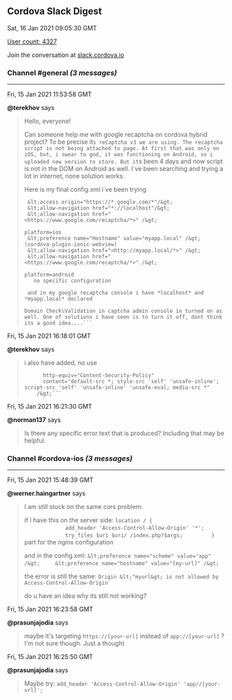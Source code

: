 ## Cordova Slack Digest
Sat, 16 Jan 2021 09:05:30 GMT

[User count: 4327](https://cordova.slack.com/)


Join the conversation at [slack.cordova.io](http://slack.cordova.io/)

### __Channel #general__ _(3 messages)_
---

Fri, 15 Jan 2021 11:53:58 GMT

__@terekhov__ says 
> Hello, everyone!
> 
> Can someone help me with google recaptcha on cordova hybrid project? To be precise it`s reCaptcha v3 we are using.
> The recaptcha script is not being attached to page. At first that was only on iOS, but, i swear to god, it was functioning on Android, so i uploaded new version to store.
> But it`s been 4 days and now script is not in the DOM on Android as well.
> I`ve been searching and trying a lot in internet, none solution works.
> 
> Here is my final config.xml i`ve been trying
> 
> ```COMMON
>  &lt;access origin="https://*.google.com/*"/&gt;
>  &lt;allow-navigation href="*://localhost"/&gt;
>  &lt;allow-navigation href="<https://www.google.com/recaptcha/*>" /&gt;
>     
> platform=ios
>  &lt;preference name="Hostname" value="myapp.local" /&gt; (cordova-plugin-ionic-webview)
>  &lt;allow-navigation href="<http://myapp.local/*>" /&gt;
>  &lt;allow-navigation href="<https://www.google.com/recaptcha/*>" /&gt;
> 
> platform=android
>    no specific configuration
>         
>  and in my google recaptcha console i have *localhost* and *myapp.local* declared
> 
> Domain Check\Validation in captcha admin console in turned on as well. One of solutions i have seen is to turn it off, dont think its a good idea....```
> 

Fri, 15 Jan 2021 16:18:01 GMT

__@terekhov__ says 
> i also have added, no use
> ```&lt;meta
>       http-equiv="Content-Security-Policy"
>       content="default-src *; style-src 'self' 'unsafe-inline'; script-src 'self' 'unsafe-inline' 'unsafe-eval; media-src *"
>     /&gt;```
> 

Fri, 15 Jan 2021 16:21:30 GMT

__@norman137__ says 
> Is there any specific error text that is produced? Including that may be helpful.
> 

### __Channel #cordova-ios__ _(3 messages)_
---

Fri, 15 Jan 2021 15:48:39 GMT

__@werner.haingartner__ says 
> I am still stuck on the same cors problem:
> 
> if I have this on the server side:
> `location / {`
>                         `add_header 'Access-Control-Allow-Origin' '*';`
>                         `try_files $uri $uri/ /index.php?$args;`
>                 `}`
> part for the nginx configuration
> 
> and in the config.xml:
> `&lt;preference name="scheme" value="app" /&gt;`
>         `&lt;preference name="hostname" value="[my-url]" /&gt;`
> 
> 
> the error is still the same: `Origin &lt;"myurl&gt; is not allowed by Access-Control-Allow-Origin`
> 
> do u have an idea why its still not working?
> 

Fri, 15 Jan 2021 16:23:58 GMT

__@prasunjajodia__ says 
> maybe it's targeting `https://[your-url]` instead of `app://[your-url]` ?
> I'm not sure though. Just a thought
> 

Fri, 15 Jan 2021 16:25:50 GMT

__@prasunjajodia__ says 
> Maybe try:
> `add_header 'Access-Control-Allow-Origin' 'app//[your-url]';`
> 
